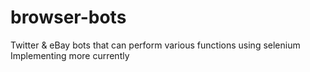 # browser-bots
Twitter &amp; eBay bots that can perform various functions using selenium
Implementing more currently
